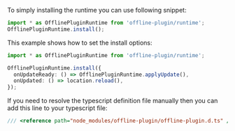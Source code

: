 To simply installing the runtime you can use following snippet:
```ts
import * as OfflinePluginRuntime from 'offline-plugin/runtime';
OfflinePluginRuntime.install();
```

This example shows how to set the install options:
```ts
import * as OfflinePluginRuntime from 'offline-plugin/runtime';

OfflinePluginRuntime.install({
  onUpdateReady: () => OfflinePluginRuntime.applyUpdate(),
  onUpdated: () => location.reload(),
});
```

If you need to resolve the typescript definition file manually then
you can add this line to your typescript file:
```ts
/// <reference path="node_modules/offline-plugin/offline-plugin.d.ts" />
```